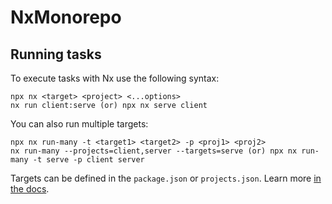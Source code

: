 # NxMonorepo

## Running tasks

To execute tasks with Nx use the following syntax:

```
npx nx <target> <project> <...options>
nx run client:serve (or) npx nx serve client
```

You can also run multiple targets:

```
npx nx run-many -t <target1> <target2> -p <proj1> <proj2>
nx run-many --projects=client,server --targets=serve (or) npx nx run-many -t serve -p client server
```

Targets can be defined in the `package.json` or `projects.json`. Learn more [in the docs](https://nx.dev/features/run-tasks).
